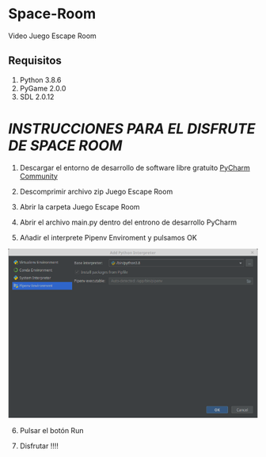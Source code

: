 # Space-Room
Video Juego Escape Room 

**Requisitos**
--------------

1. Python 3.8.6
2. PyGame 2.0.0
3. SDL 2.0.12


# *INSTRUCCIONES PARA EL DISFRUTE DE SPACE ROOM*


1. Descargar el entorno de desarrollo de software libre gratuito [PyCharm Community](https://www.jetbrains.com/es-es/pycharm/download)

2. Descomprimir archivo zip Juego Escape Room

3. Abrir la carpeta Juego Escape Room 

4. Abrir el archivo main.py dentro del entrono de desarrollo PyCharm

5. Añadir el interprete Pipenv Enviroment y pulsamos OK

![Elección del interprete](./markdown/interprete.png)

6. Pulsar el botón Run

7. Disfrutar !!!!

